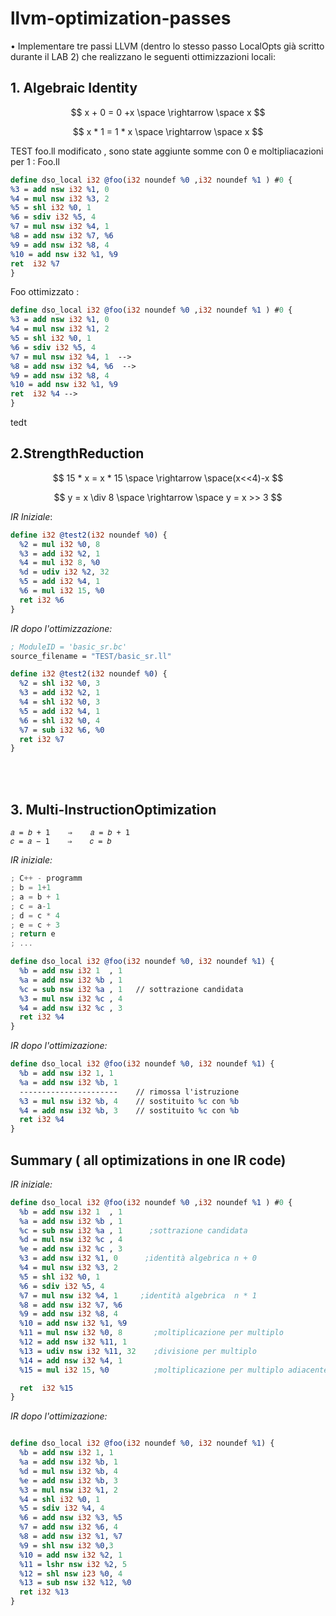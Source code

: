 # llvm-optimization-passes

• Implementare tre passi LLVM (dentro lo stesso passo LocalOpts già scritto durante il LAB 2) che realizzano le seguenti ottimizzazioni locali:

## 1. Algebraic Identity

$$
x + 0 = 0 +x \space \rightarrow \space x
$$

$$
x * 1 = 1 * x \space \rightarrow \space x
$$

TEST foo.ll modificato , sono state aggiunte somme con 0 e moltipliacazioni per 1 :
Foo.ll

```llvm
define dso_local i32 @foo(i32 noundef %0 ,i32 noundef %1 ) #0 {
%3 = add nsw i32 %1, 0
%4 = mul nsw i32 %3, 2
%5 = shl i32 %0, 1
%6 = sdiv i32 %5, 4
%7 = mul nsw i32 %4, 1
%8 = add nsw i32 %7, %6
%9 = add nsw i32 %8, 4
%10 = add nsw i32 %1, %9
ret  i32 %7
}
```

Foo ottimizzato :

```llvm
define dso_local i32 @foo(i32 noundef %0 ,i32 noundef %1 ) #0 {
%3 = add nsw i32 %1, 0
%4 = mul nsw i32 %1, 2
%5 = shl i32 %0, 1
%6 = sdiv i32 %5, 4
%7 = mul nsw i32 %4, 1  -->
%8 = add nsw i32 %4, %6  -->
%9 = add nsw i32 %8, 4
%10 = add nsw i32 %1, %9
ret  i32 %4 -->
}
```

tedt

## 2.StrengthReduction

$$
15 * x = x * 15 \space \rightarrow \space(x<<4)-x
$$

$$
y = x \div 8 \space \rightarrow \space y = x >> 3
$$

_IR Iniziale_:

```llvm
define i32 @test2(i32 noundef %0) {
  %2 = mul i32 %0, 8
  %3 = add i32 %2, 1
  %4 = mul i32 8, %0
  %d = udiv i32 %2, 32
  %5 = add i32 %4, 1
  %6 = mul i32 15, %0
  ret i32 %6
}
```

_IR dopo l'ottimizzazione:_

```llvm
; ModuleID = 'basic_sr.bc'
source_filename = "TEST/basic_sr.ll"

define i32 @test2(i32 noundef %0) {
  %2 = shl i32 %0, 3
  %3 = add i32 %2, 1
  %4 = shl i32 %0, 3
  %5 = add i32 %4, 1
  %6 = shl i32 %0, 4
  %7 = sub i32 %6, %0
  ret i32 %7
}
```

<br><br>

## 3. Multi-InstructionOptimization

```text
𝑎 = 𝑏 + 1    ⇒    𝑎 = 𝑏 + 1
𝑐 = 𝑎 − 1    ⇒    𝑐 = 𝑏
```

_IR iniziale:_

```c++
; C++ - programm
; b = 1+1
; a = b + 1
; c = a-1
; d = c * 4
; e = c + 3
; return e
; ...
```

```llvm
define dso_local i32 @foo(i32 noundef %0, i32 noundef %1) {
  %b = add nsw i32 1  , 1
  %a = add nsw i32 %b , 1
  %c = sub nsw i32 %a , 1   // sottrazione candidata
  %3 = mul nsw i32 %c , 4
  %4 = add nsw i32 %c , 3
  ret i32 %4
}
```

_IR dopo l'ottimizazione:_

```llvm
define dso_local i32 @foo(i32 noundef %0, i32 noundef %1) {
  %b = add nsw i32 1, 1
  %a = add nsw i32 %b, 1
  ----------------------    // rimossa l'istruzione
  %3 = mul nsw i32 %b, 4    // sostituito %c con %b
  %4 = add nsw i32 %b, 3    // sostituito %c con %b
  ret i32 %4
}
```

## Summary ( all optimizations in one IR code)

_IR iniziale:_

```llvm
define dso_local i32 @foo(i32 noundef %0 ,i32 noundef %1 ) #0 {
  %b = add nsw i32 1  , 1
  %a = add nsw i32 %b , 1
  %c = sub nsw i32 %a , 1      ;sottrazione candidata
  %d = mul nsw i32 %c , 4
  %e = add nsw i32 %c , 3
  %3 = add nsw i32 %1, 0      ;identità algebrica n + 0
  %4 = mul nsw i32 %3, 2
  %5 = shl i32 %0, 1
  %6 = sdiv i32 %5, 4
  %7 = mul nsw i32 %4, 1     ;identità algebrica  n * 1
  %8 = add nsw i32 %7, %6
  %9 = add nsw i32 %8, 4
  %10 = add nsw i32 %1, %9
  %11 = mul nsw i32 %0, 8       ;moltiplicazione per multiplo
  %12 = add nsw i32 %11, 1
  %13 = udiv nsw i32 %11, 32    ;divisione per multiplo
  %14 = add nsw i32 %4, 1
  %15 = mul i32 15, %0          ;moltiplicazione per multiplo adiacente

  ret  i32 %15
}
```

_IR dopo l'ottimizazione:_

```llvm

define dso_local i32 @foo(i32 noundef %0, i32 noundef %1) {
  %b = add nsw i32 1, 1
  %a = add nsw i32 %b, 1
  %d = mul nsw i32 %b, 4
  %e = add nsw i32 %b, 3
  %3 = mul nsw i32 %1, 2
  %4 = shl i32 %0, 1
  %5 = sdiv i32 %4, 4
  %6 = add nsw i32 %3, %5
  %7 = add nsw i32 %6, 4
  %8 = add nsw i32 %1, %7
  %9 = shl nsw i32 %0,3
  %10 = add nsw i32 %2, 1
  %11 = lshr nsw i32 %2, 5
  %12 = shl nsw i23 %0, 4
  %13 = sub nsw i32 %12, %0
  ret i32 %13
}


```
